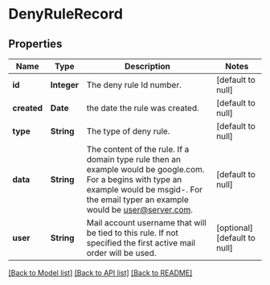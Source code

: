 # DenyRuleRecord
## Properties

| Name | Type | Description | Notes |
|------------ | ------------- | ------------- | -------------|
| **id** | **Integer** | The deny rule Id number. | [default to null] |
| **created** | **Date** | the date the rule was created. | [default to null] |
| **type** | **String** | The type of deny rule. | [default to null] |
| **data** | **String** | The content of the rule.  If a domain type rule then an example would be google.com. For a begins with type an example would be msgid-.  For the email typer an example would be user@server.com. | [default to null] |
| **user** | **String** | Mail account username that will be tied to this rule.  If not specified the first active mail order will be used. | [optional] [default to null] |

[[Back to Model list]](../README.md#documentation-for-models) [[Back to API list]](../README.md#documentation-for-api-endpoints) [[Back to README]](../README.md)

